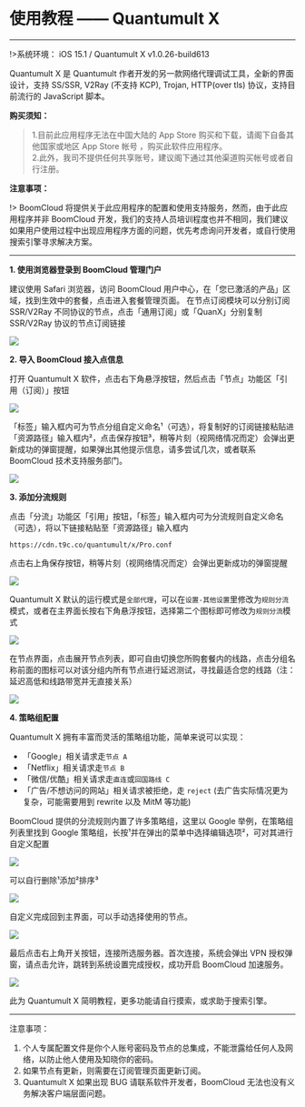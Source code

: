 # 使用教程 —— Quantumult X

- - -

!>系统环境： iOS 15.1 / Quantumult X v1.0.26-build613


Quantumult X 是 Quantumult 作者开发的另一款网络代理调试工具，全新的界面设计，支持 SS/SSR, V2Ray (不支持 KCP), Trojan, HTTP(over tls) 协议，支持目前流行的 JavaScript 脚本。

**购买须知：**

>1.目前此应用程序无法在中国大陆的 App Store 购买和下载，请阁下自备其他国家或地区 App Store 帐号 ，购买此软件应用程序。  
2.此外，我司不提供任何共享账号，建议阁下通过其他渠道购买帐号或者自行注册。

**注意事项：**  

!> BoomCloud 将提供关于此应用程序的配置和使用支持服务，然而，由于此应用程序并非 BoomCloud 开发，我们的支持人员培训程度也并不相同，我们建议如果用户使用过程中出现应用程序方面的问题，优先考虑询问开发者，或自行使用搜索引擎寻求解决方案。

---

**1. 使用浏览器登录到 BoomCloud 管理门户**

建议使用 Safari 浏览器，访问 BoomCloud 用户中心，在「您已激活的产品」区域，找到生效中的套餐，点击进入套餐管理页面。 在节点订阅模块可以分别订阅 SSR/V2Ray 不同协议的节点，点击「通用订阅」或「QuanX」分别复制 SSR/V2Ray 协议的节点订阅链接

![](../img/win/2.png)

**2. 导入 BoomCloud 接入点信息**

打开 Quantumult X 软件，点击右下角悬浮按钮，然后点击「节点」功能区「引用（订阅）」按钮

![](../img/ios/quanx-0.PNG)

「标签」输入框内可为节点分组自定义命名¹（可选），将复制好的订阅链接粘贴进「资源路径」输入框内²，点击保存按钮³，稍等片刻（视网络情况而定）会弹出更新成功的弹窗提醒，如果弹出其他提示信息，请多尝试几次，或者联系 BoomCloud 技术支持服务部门。

![](../img/ios/quanx-1.PNG)

**3. 添加分流规则**

点击「分流」功能区「引用」按钮，「标签」输入框内可为分流规则自定义命名（可选），将以下链接粘贴至「资源路径」输入框内

`https://cdn.t9c.co/quantumult/x/Pro.conf`

点击右上角保存按钮，稍等片刻（视网络情况而定）会弹出更新成功的弹窗提醒

![](../img/ios/quanx-2.PNG)

Quantumult X 默认的运行模式是`全部代理`，可以在`设置-其他设置`里修改为`规则分流`模式，或者在主界面长按右下角悬浮按钮，选择第二个图标即可修改为`规则分流`模式

![](../img/ios/quanx-4.PNG)

在节点界面，点击展开节点列表，即可自由切换您所购套餐内的线路，点击分组名称前面的图标可以对该分组内所有节点进行延迟测试，寻找最适合您的线路（注：延迟高低和线路带宽并无直接关系）

![](../img/ios/quanx-3.PNG)

**4. 策略组配置**

Quantumult X 拥有丰富而灵活的策略组功能，简单来说可以实现：
- 「Google」相关请求走`节点 A`
- 「Netflix」相关请求走`节点 B`
- 「微信/优酷」相关请求走`直连`或`回国路线 C`
- 「广告/不想访问的网站」相关请求被拒绝，走 `reject` (去广告实际情况更为复杂，可能需要用到 rewrite 以及 MitM 等功能)

BoomCloud 提供的分流规则内置了许多策略组，这里以 Google 举例，在策略组列表里找到 Google 策略组，长按¹并在弹出的菜单中选择编辑选项²，可对其进行自定义配置

![](../img/ios/quanx-5.PNG)

可以自行删除¹添加²排序³

![](../img/ios/quanx-6.PNG)

自定义完成回到主界面，可以手动选择使用的节点。

![](../img/ios/quanx-7.PNG)

最后点击右上角开关按钮，连接所选服务器。首次连接，系统会弹出 VPN 授权弹窗，请点击允许，跳转到系统设置完成授权，成功开启 BoomCloud 加速服务。

![](../img/ios/quanx-8.PNG)


此为 Quantumult X 简明教程，更多功能请自行摸索，或求助于搜索引擎。
- - -
注意事项：  
1. 个人专属配置文件是你个人账号密码及节点的总集成，不能泄露给任何人及网络，以防止他人使用及知晓你的密码。  
2. 如果节点有更新，则需要在订阅管理页面更新订阅。  
3. Quantumult X 如果出现 BUG 请联系软件开发者，BoomCloud 无法也没有义务解决客户端层面问题。
